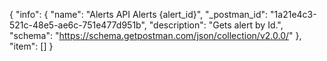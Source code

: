 {
  "info": {
    "name": "Alerts API Alerts {alert_id}",
    "_postman_id": "1a21e4c3-521c-48e5-ae6c-751e477d951b",
    "description": "Gets alert by Id.",
    "schema": "https://schema.getpostman.com/json/collection/v2.0.0/"
  },
  "item": []
}